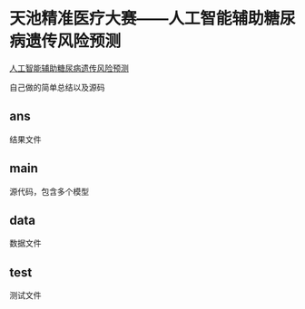 # 天池精准医疗大赛——人工智能辅助糖尿病遗传风险预测

[人工智能辅助糖尿病遗传风险预测](https://tianchi.aliyun.com/competition/introduction.htm?spm=5176.100066.0.0.6509d780FbdCD7&raceId=231638)

自己做的简单总结以及源码

## ans
结果文件
## main
源代码，包含多个模型
## data
数据文件
## test
测试文件
